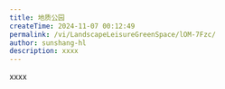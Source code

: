 ```yaml
---
title: 地质公园
createTime: 2024-11-07 00:12:49
permalink: /vi/LandscapeLeisureGreenSpace/lOM-7Fzc/
author: sunshang-hl
description: xxxx
---
```


xxxx